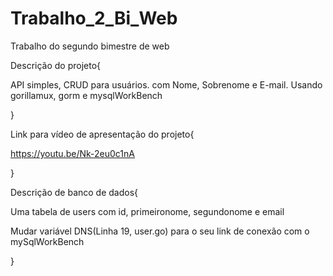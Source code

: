 # Trabalho_2_Bi_Web
Trabalho do segundo bimestre de web

Descrição do projeto{
  
  API simples, CRUD para usuários. com Nome, Sobrenome e  E-mail. Usando gorillamux, gorm e mysqlWorkBench

}

Link para vídeo de apresentação do projeto{
 
 https://youtu.be/Nk-2eu0c1nA

}

Descrição de banco de dados{
 
 Uma tabela de users com id, primeironome, segundonome e email

 Mudar variável DNS(Linha 19, user.go) para o seu link de conexão com o mySqlWorkBench

}
